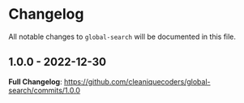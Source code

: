 # Changelog

All notable changes to `global-search` will be documented in this file.

## 1.0.0 - 2022-12-30

**Full Changelog**: https://github.com/cleaniquecoders/global-search/commits/1.0.0
